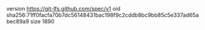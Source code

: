 version https://git-lfs.github.com/spec/v1
oid sha256:71ff0facfa70b7dc56148431bac198f9c2cddb8bc9bb85c5e337ad65abec89a9
size 1890
